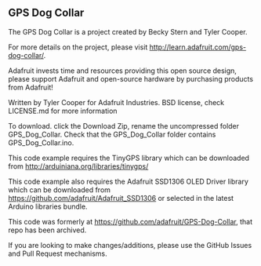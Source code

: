## GPS Dog Collar

The GPS Dog Collar is a project created by Becky Stern and Tyler Cooper.  

For more details on the project, please visit http://learn.adafruit.com/gps-dog-collar/.

Adafruit invests time and resources providing this open source design, please support Adafruit and open-source hardware by purchasing products from Adafruit!

Written by Tyler Cooper for Adafruit Industries. 
BSD license, check LICENSE.md for more information

To download. click the Download Zip, rename the uncompressed folder GPS_Dog_Collar. 
Check that the GPS_Dog_Collar folder contains GPS_Dog_Collar.ino.

This code example requires the TinyGPS library which can be downloaded from http://arduiniana.org/libraries/tinygps/

This code example also requires the Adafruit SSD1306 OLED Driver library which can be downloaded 
from https://github.com/adafruit/Adafruit_SSD1306 or selected in the latest Arduino libraries bundle.

This code was formerly at https://github.com/adafruit/GPS-Dog-Collar, that repo has been archived.

If you are looking to make changes/additions, please use the GitHub Issues and Pull Request mechanisms.
